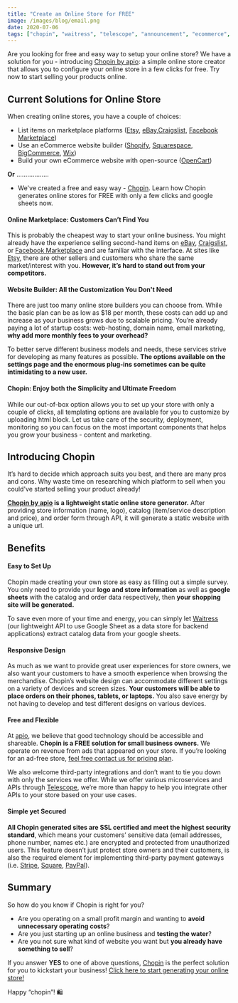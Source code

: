 ```yaml
---
title: "Create an Online Store for FREE"
image: /images/blog/email.png
date: 2020-07-06
tags: ["chopin", "waitress", "telescope", "announcement", "ecommerce", "online-store", "google", "sheets"]
---
```


Are you looking for free and easy way to setup your online store? We have a solution for you - introducing [Chopin by apio](https://telescope.apiobuild.com/app/chopin): a simple online store creator that allows you to configure your online store in a few clicks for free. Try now to start selling your products online.

## Current Solutions for Online Store

When creating online stores, you have a couple of choices:
- List items on marketplace platforms ([Etsy](https://www.etsy.com/), [eBay](https://www.ebay.com/),[Craigslist](https://newyork.craigslist.org/), [Facebook Marketplace](https://www.facebook.com/marketplace/))
- Use an eCommerce website builder ([Shopify](https://www.shopify.com/), [Squarespace](https://www.squarespace.com/), [BigCommerce](https://www.bigcommerce.com/), [Wix](https://www.wix.com/))
- Build your own eCommerce website with open-source ([OpenCart](https://www.opencart.com/))

**Or** ..................

- We've created a free and easy way - [Chopin](#introducing-chopin). Learn how Chopin generates online stores for FREE with only a few clicks and google sheets now.

#### Online Marketplace: Customers Can’t Find You

This is probably the cheapest way to start your online business. You might already have the experience selling second-hand items on [eBay](https://www.ebay.com/), [Craigslist](https://newyork.craigslist.org/), or [Facebook Marketplace](https://www.facebook.com/marketplace/) and are familiar with the interface. At sites like [Etsy](https://www.etsy.com/), there are other sellers and customers who share the same market/interest with you. **However, it’s hard to stand out from your competitors.**

#### Website Builder: All the Customization You Don't Need

There are just too many online store builders you can choose from. While the basic plan can be as low as $18 per month, these costs can add up and increase as your business grows due to scalable pricing. You’re already paying a lot of startup costs: web-hosting, domain name, email marketing, **why add more monthly fees to your overhead?**

To better serve different business models and needs, these services strive for developing as many features as possible. **The options available on the settings page and the enormous plug-ins sometimes can be quite intimidating to a new user.**

#### Chopin: Enjoy both the Simplicity and Ultimate Freedom

While our out-of-box option allows you to set up your store with only a couple of clicks, all templating options are available for you to customize by uploading html block. Let us take care of the security, deployment, monitoring so you can focus on the most important components that helps you grow your business - content and marketing.

## Introducing Chopin

It’s hard to decide which approach suits you best, and there are many pros and cons. Why waste time on researching which platform to sell when you could've started selling your product already!

**[Chopin by apio](https://telescope.apiobuild.com/app/chopin) is a lightweight static online store generator.** After providing store information (name, logo), catalog (item/service description and price), and order form through API, it will generate a static website with a unique url.

## Benefits

#### Easy to Set Up

Chopin made creating your own store as easy as filling out a simple survey. You only need to provide your **logo and store information** as well as **google sheets** with the catalog and order data respectively, then **your shopping site will be generated.**

To save even more of your time and energy, you can simply let [Waitress](https://telescope.apiobuild.com/app/waitress) (our lightweight API to use Google Sheet as a data store for backend applications) extract catalog data from your google sheets.

#### Responsive Design

As much as we want to provide great user experiences for store owners, we also want your customers to have a smooth experience when browsing the merchandise. Chopin’s website design can accommodate different settings on a variety of devices and screen sizes. **Your customers will be able to place orders on their phones, tablets, or laptops.** You also save energy by not having to develop and test different designs on various devices.

#### Free and Flexible

At [apio](https://apiobuild.com/), we believe that good technology should be accessible and shareable. **Chopin is a FREE solution for small business owners.** We operate on revenue from ads that appeared on your store. If you’re looking for an ad-free store, [feel free contact us for pricing plan](https://apiobuild.com/forms/business/).

We also welcome third-party integrations and don’t want to tie you down with only the services we offer. While we offer various microservices and APIs through [Telescope](https://telescope.apiobuild.com/), we’re more than happy to help you integrate other APIs to your store based on your use cases.

#### Simple yet Secured

**All Chopin generated sites are SSL certified and meet the highest security standard**, which means your customers’ sensitive data (email addresses, phone number, names etc.) are encrypted and protected from unauthorized users. This feature doesn’t just protect store owners and their customers, is also the required element for implementing third-party payment gateways (i.e. [Stripe](https://stripe.com/), [Square](https://squareup.com/), [PayPal](https://www.paypal.com/)).


## Summary

So how do you know if Chopin is right for you?

- Are you operating on a small profit margin and wanting to **avoid unnecessary operating costs**?
- Are you just starting up an online business and **testing the water**?
- Are you not sure what kind of website you want but **you already have something to sell**?

If you answer **YES** to one of above questions, [Chopin](https://telescope.apiobuild.com/app/chopin) is the perfect solution for you to kickstart your business! [Click here to start generating your online store!]((https://telescope.apiobuild.com/app/chopin))

Happy “chopin”! 🛍️
